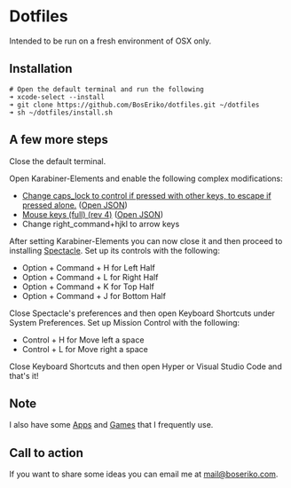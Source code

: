 # Dotfiles
Intended to be run on a fresh environment of OSX only.

## Installation

    # Open the default terminal and run the following
    ➜ xcode-select --install
    ➜ git clone https://github.com/BosEriko/dotfiles.git ~/dotfiles
    ➜ sh ~/dotfiles/install.sh

## A few more steps
Close the default terminal.

Open Karabiner-Elements and enable the following complex modifications:
- [Change caps_lock to control if pressed with other keys, to escape if pressed alone.](https://pqrs.org/osx/karabiner/complex_modifications/#caps_lock) ([Open JSON](https://pqrs.org/osx/karabiner/complex_modifications/json/caps_lock.json))
- [Mouse keys (full) (rev 4)](https://pqrs.org/osx/karabiner/complex_modifications/#mouse_keys_full) ([Open JSON](https://pqrs.org/osx/karabiner/complex_modifications/json/mouse_keys_full.json))
- Change right_command+hjkl to arrow keys

After setting Karabiner-Elements you can now close it and then proceed to installing [Spectacle](https://www.spectacleapp.com/). Set up its controls with the following:
- Option + Command + H for Left Half
- Option + Command + L for Right Half
- Option + Command + K for Top Half
- Option + Command + J for Bottom Half

Close Spectacle's preferences and then open Keyboard Shortcuts under System Preferences. Set up Mission Control with the following:
- Control + H for Move left a space
- Control + L for Move right a space

Close Keyboard Shortcuts and then open Hyper or Visual Studio Code and that's it!

## Note
I also have some [Apps](markdown/apps.md) and [Games](markdown/games.md) that I frequently use.

## Call to action
If you want to share some ideas you can email me at mail@boseriko.com.
